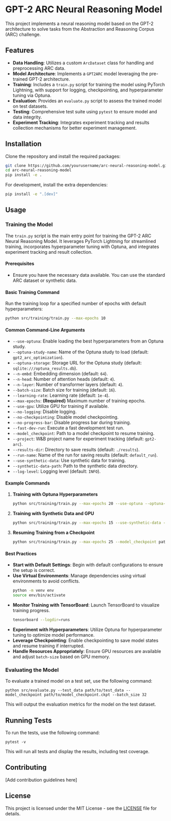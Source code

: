 # GPT-2 ARC Neural Reasoning Model

This project implements a neural reasoning model based on the GPT-2 architecture to solve tasks from the Abstraction and Reasoning Corpus (ARC) challenge.

## Features

- **Data Handling**: Utilizes a custom `ArcDataset` class for handling and preprocessing ARC data.
- **Model Architecture**: Implements a `GPT2ARC` model leveraging the pre-trained GPT-2 architecture.
- **Training**: Includes a `train.py` script for training the model using PyTorch Lightning, with support for logging, checkpointing, and hyperparameter tuning via Optuna.
- **Evaluation**: Provides an `evaluate.py` script to assess the trained model on test datasets.
- **Testing**: Comprehensive test suite using `pytest` to ensure model and data integrity.
- **Experiment Tracking**: Integrates experiment tracking and results collection mechanisms for better experiment management.

## Installation

Clone the repository and install the required packages:

```bash
git clone https://github.com/yourusername/arc-neural-reasoning-model.git
cd arc-neural-reasoning-model
pip install -e .
```

For development, install the extra dependencies:

```bash
pip install -e ".[dev]"
```

## Usage

### Training the Model

The `train.py` script is the main entry point for training the GPT-2 ARC Neural Reasoning Model. It leverages PyTorch Lightning for streamlined training, incorporates hyperparameter tuning with Optuna, and integrates experiment tracking and result collection.

#### **Prerequisites**

- Ensure you have the necessary data available. You can use the standard ARC dataset or synthetic data.

#### **Basic Training Command**

Run the training loop for a specified number of epochs with default hyperparameters:

```bash
python src/training/train.py --max-epochs 10
```

#### **Common Command-Line Arguments**

- `--use-optuna`: Enable loading the best hyperparameters from an Optuna study.
- `--optuna-study-name`: Name of the Optuna study to load (default: `gpt2_arc_optimization`).
- `--optuna-storage`: Storage URL for the Optuna study (default: `sqlite:///optuna_results.db`).
- `--n-embd`: Embedding dimension (default: `64`).
- `--n-head`: Number of attention heads (default: `4`).
- `--n-layer`: Number of transformer layers (default: `4`).
- `--batch-size`: Batch size for training (default: `16`).
- `--learning-rate`: Learning rate (default: `1e-4`).
- `--max-epochs`: **(Required)** Maximum number of training epochs.
- `--use-gpu`: Utilize GPU for training if available.
- `--no-logging`: Disable logging.
- `--no-checkpointing`: Disable model checkpointing.
- `--no-progress-bar`: Disable progress bar during training.
- `--fast-dev-run`: Execute a fast development test run.
- `--model_checkpoint`: Path to a model checkpoint to resume training.
- `--project`: W&B project name for experiment tracking (default: `gpt2-arc`).
- `--results-dir`: Directory to save results (default: `./results`).
- `--run-name`: Name of the run for saving results (default: `default_run`).
- `--use-synthetic-data`: Use synthetic data for training.
- `--synthetic-data-path`: Path to the synthetic data directory.
- `--log-level`: Logging level (default: `INFO`).

#### **Example Commands**

1. **Training with Optuna Hyperparameters**

    ```bash
    python src/training/train.py --max-epochs 20 --use-optuna --optuna-study-name my_study --optuna-storage sqlite:///my_optuna.db
    ```

2. **Training with Synthetic Data and GPU**

    ```bash
    python src/training/train.py --max-epochs 15 --use-synthetic-data --synthetic-data-path path/to/synthetic_data --use-gpu
    ```

3. **Resuming Training from a Checkpoint**

    ```bash
    python src/training/train.py --max-epochs 25 --model_checkpoint path/to/checkpoint.ckpt
    ```

#### **Best Practices**

- **Start with Default Settings**: Begin with default configurations to ensure the setup is correct.
- **Use Virtual Environments**: Manage dependencies using virtual environments to avoid conflicts.
    ```bash
    python -m venv env
    source env/bin/activate
    ```
- **Monitor Training with TensorBoard**: Launch TensorBoard to visualize training progress.
    ```bash
    tensorboard --logdir=runs
    ```
- **Experiment with Hyperparameters**: Utilize Optuna for hyperparameter tuning to optimize model performance.
- **Leverage Checkpointing**: Enable checkpointing to save model states and resume training if interrupted.
- **Handle Resources Appropriately**: Ensure GPU resources are available and adjust `batch-size` based on GPU memory.

### Evaluating the Model

To evaluate a trained model on a test set, use the following command:

```
python src/evaluate.py --test_data path/to/test_data --model_checkpoint path/to/model_checkpoint.ckpt --batch_size 32
```

This will output the evaluation metrics for the model on the test dataset.

## Running Tests

To run the tests, use the following command:

```
pytest -v
```

This will run all tests and display the results, including test coverage.

## Contributing

[Add contribution guidelines here]

## License

This project is licensed under the MIT License - see the [LICENSE](LICENSE) file for details.
